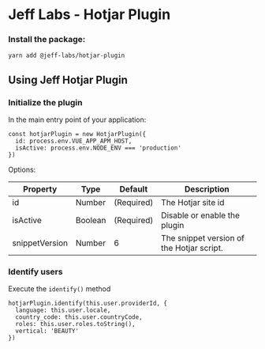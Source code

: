 # Jeff Labs - Hotjar Plugin

### Install the package:

```
yarn add @jeff-labs/hotjar-plugin
```

## Using Jeff Hotjar Plugin
### Initialize the plugin

In the main entry point of your application:

```
const hotjarPlugin = new HotjarPlugin({
  id: process.env.VUE_APP_APM_HOST,
  isActive: process.env.NODE_ENV === 'production'
})
```

Options: 

| Property | Type | Default | Description |
| -------------------- | ---------- |----------- |--------------------------------- |
| id | Number | (Required) | The Hotjar site id |
| isActive | Boolean | (Required)  | Disable or enable the plugin |
| snippetVersion | Number | 6  | The snippet version of the Hotjar script. |

### Identify users

Execute the `identify()` method

```
hotjarPlugin.identify(this.user.providerId, {
  language: this.user.locale,
  country_code: this.user.countryCode,
  roles: this.user.roles.toString(),
  vertical: 'BEAUTY'
})
```
